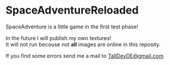 # SpaceAdventureReloaded

SpaceAdventure is a little game in the first test phase!


In the future I will publish my own textures! <br>
It will not run becouse not __all__ images are online in this reposity.

If you find some errors send me a mail to TallDevDE@gmail.com
